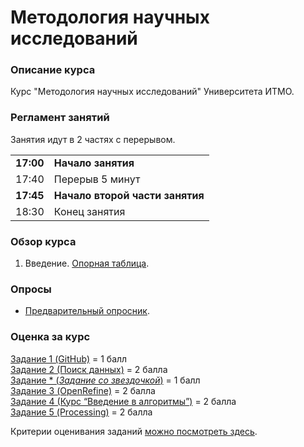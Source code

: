 # Методология научных исследований           
### Описание курса

Курс "Методология научных исследований" Университета ИТМО.


### Регламент занятий

Занятия идут в 2 частях с перерывом.    
           

|||
|---|---|
|**17:00**|**Начало занятия**|      
|17:40|Перерыв 5 минут| 
|**17:45**|**Начало второй части занятия**|      
|18:30|Конец занятия|       
   



### Обзор курса

1. Введение. [Опорная таблица](https://docs.google.com/spreadsheets/d/1esUGNvziQveAX_jJ41M6-TA5O0jOCthemr3i8-suitw/edit#gid=0).


### Опросы 
- [Предварительный опросник](https://forms.gle/ss3LEoxCqwi2Sv7h6).         



### Оценка за курc       
[Задание 1 (GitHub)](https://github.com/iradche/Data-Intro-2020-course/blob/master/tasks/task01.md) = 1 балл     
[Задание 2 (Поиск данных)](https://github.com/iradche/Data-Intro-2020-course/blob/master/tasks/task02.md) = 2 балла     
[Задание * (_Задание со звездочкой_)](https://github.com/iradche/Data-Intro-2020-course/blob/master/tasks/task02_.md) = 1 балл    
[Задание 3 (OpenRefine)](https://github.com/iradche/Data-Intro-2020-course/blob/master/tasks/task03.md) = 2 балла     
[Задание 4 (Курс “Введение в алгоритмы”)](https://github.com/iradche/Data-Intro-2020-course/blob/master/tasks/task04.md) = 2 балла  
[Задание 5 (Processing)](https://github.com/iradche/Data-Intro-2020-course/blob/master/tasks/task05.md) = 2 балла       
  

Критерии оценивания заданий [можно посмотреть здесь](https://docs.google.com/spreadsheets/d/e/2PACX-1vQO3gAIKeZNoPl7xZu9CdR-SFiKAuUEwkP3gUdTw4cjeNAjgtleOFBLFNlUAV5wlu4jkovfBEcEZc80/pubhtml).



